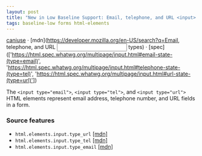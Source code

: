 ```yaml
---
layout: post
title: "New in Low Baseline Support: Email, telephone, and URL <input> types"
tags: baseline-low forms html-elements
---
```


[caniuse](https://caniuse.com/?search=input-email-tel-url) · [mdn](https://developer.mozilla.org/en-US/search?q=Email, telephone, and URL <input> types) · [spec](['https://html.spec.whatwg.org/multipage/input.html#email-state-(type=email)', 'https://html.spec.whatwg.org/multipage/input.html#telephone-state-(type=tel)', 'https://html.spec.whatwg.org/multipage/input.html#url-state-(type=url)'])

The `<input type="email">`, `<input type="tel">`, and `<input type="url">` HTML elements represent email address, telephone number, and URL fields in a form.

### Source features

- ``html.elements.input.type_url`` [[mdn]](https://developer.mozilla.org/en-US/search?q=html.elements.input.type_url)
- ``html.elements.input.type_tel`` [[mdn]](https://developer.mozilla.org/en-US/search?q=html.elements.input.type_tel)
- ``html.elements.input.type_email`` [[mdn]](https://developer.mozilla.org/en-US/search?q=html.elements.input.type_email)
